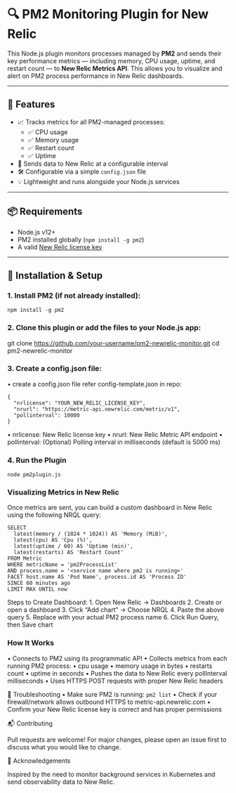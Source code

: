 # 🔍 PM2 Monitoring Plugin for New Relic

This Node.js plugin monitors processes managed by **PM2** and sends their key performance metrics — including memory, CPU usage, uptime, and restart count — to **New Relic Metrics API**. This allows you to visualize and alert on PM2 process performance in New Relic dashboards.

---

## 🚀 Features

- 📈 Tracks metrics for all PM2-managed processes:
  - ✅ CPU usage
  - ✅ Memory usage
  - ✅ Restart count
  - ✅ Uptime
- 🔁 Sends data to New Relic at a configurable interval
- 🛠 Configurable via a simple `config.json` file
- 💡 Lightweight and runs alongside your Node.js services

---

## 📦 Requirements

- Node.js v12+
- PM2 installed globally (`npm install -g pm2`)
- A valid [New Relic license key](https://docs.newrelic.com/docs/accounts/install-new-relic/account-setup/new-relic-api-keys/#ingest-license)

---

## 📁 Installation & Setup

### 1. Install PM2 (if not already installed):

```
npm install -g pm2
```

### 2. Clone this plugin or add the files to your Node.js app:

git clone https://github.com/your-username/pm2-newrelic-monitor.git
cd pm2-newrelic-monitor

### 3. Create a config.json file:

 •	create a config.json file refer config-template.json in repo:
    
``` 
{
  "nrlicense": "YOUR_NEW_RELIC_LICENSE_KEY",
  "nrurl": "https://metric-api.newrelic.com/metric/v1",
  "pollinterval": 10000
} 
```

•	nrlicense: New Relic license key
•	nrurl: New Relic Metric API endpoint
•	pollinterval: (Optional) Polling interval in milliseconds (default is 5000 ms)


### 4.  Run the Plugin

``` node pm2plugin.js ```


### Visualizing Metrics in New Relic

Once metrics are sent, you can build a custom dashboard in New Relic using the following NRQL query:

``` 
SELECT 
  latest(memory / (1024 * 1024)) AS 'Memory (MiB)',
  latest(cpu) AS 'Cpu (%)',
  latest(uptime / 60) AS 'Uptime (min)', 
  latest(restarts) AS 'Restart Count'
FROM Metric 
WHERE metricName = 'pm2ProcessList'
AND process.name = '<service name where pm2 is running>'
FACET host.name AS 'Pod Name', process.id AS 'Process ID'
SINCE 60 minutes ago 
LIMIT MAX UNTIL now
```

Steps to Create Dashboard:
	1.	Open New Relic → Dashboards
	2.	Create or open a dashboard
	3.	Click “Add chart” → Choose NRQL
	4.	Paste the above query
	5.	Replace <service name where pm2 is running> with your actual PM2 process name
	6.	Click Run Query, then Save chart


### How It Works
 •	Connects to PM2 using its programmatic API
 •	Collects metrics from each running PM2 process:
 •	cpu usage
 •	memory usage in bytes
 •	restarts count
 •	uptime in seconds
 •	Pushes the data to New Relic every pollInterval milliseconds
 •	Uses HTTPS POST requests with proper New Relic headers


🛑 Troubleshooting
	•	Make sure PM2 is running:
     ``` pm2 list ```
  •	Check if your firewall/network allows outbound HTTPS to metric-api.newrelic.com
	•	Confirm your New Relic license key is correct and has proper permissions

📬 Contributing

Pull requests are welcome! For major changes, please open an issue first to discuss what you would like to change.


🙏 Acknowledgements

Inspired by the need to monitor background services in Kubernetes and send observability data to New Relic.
